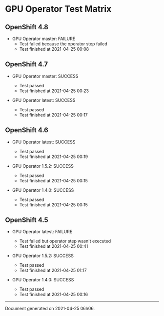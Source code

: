 
GPU Operator Test Matrix
========================

OpenShift 4.8
-------------

* GPU Operator master: FAILURE
  - Test failed because the operator step failed
  - Test finished at 2021-04-25 00:08

OpenShift 4.7
-------------

* GPU Operator master: SUCCESS
  - Test passed
  - Test finished at 2021-04-25 00:23

* GPU Operator latest: SUCCESS
  - Test passed
  - Test finished at 2021-04-25 00:17

OpenShift 4.6
-------------

* GPU Operator latest: SUCCESS
  - Test passed
  - Test finished at 2021-04-25 00:19

* GPU Operator 1.5.2: SUCCESS
  - Test passed
  - Test finished at 2021-04-25 00:15

* GPU Operator 1.4.0: SUCCESS
  - Test passed
  - Test finished at 2021-04-25 00:15

OpenShift 4.5
-------------

* GPU Operator latest: FAILURE
  - Test failed but operator step wasn't executed
  - Test finished at 2021-04-25 00:41

* GPU Operator 1.5.2: SUCCESS
  - Test passed
  - Test finished at 2021-04-25 01:17

* GPU Operator 1.4.0: SUCCESS
  - Test passed
  - Test finished at 2021-04-25 00:16


---
Document generated on 2021-04-25 06h06.
